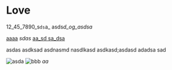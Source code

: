 Love
====

12_45_7890_s`ds`a_ asds*d_og_asdsa*

[aaaa](bcccb) _sdas_ [aa_sd  sa_dsa](http://asdas.assd.aa)

asdas asdksad asdnasmd nasdlkasd
asdkasd;asdasd
adadsa
sad

![asda](asda) ![bbb](ccc)
_aa_